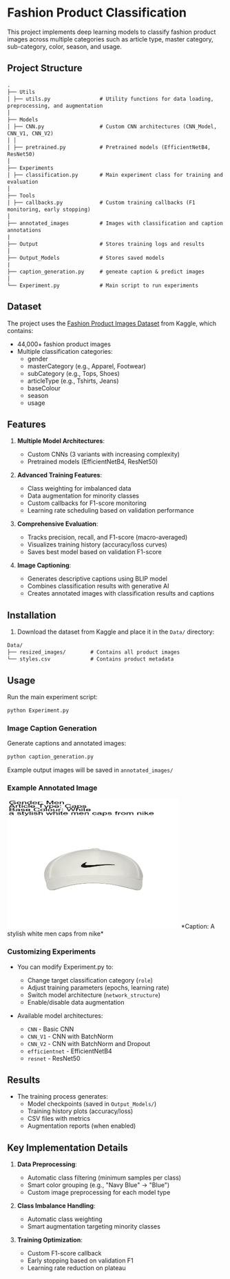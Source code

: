 # Fashion Product Classification

This project implements deep learning models to classify fashion product images across multiple categories such as article type, master category, sub-category, color, season, and usage.

## Project Structure

```
.
├── Utils
│ ├── utils.py                # Utility functions for data loading, preprocessing, and augmentation
│
├── Models
│ ├── CNN.py                  # Custom CNN architectures (CNN_Model, CNN_V1, CNN_V2)
│ │              
│ ├── pretrained.py           # Pretrained models (EfficientNetB4, ResNet50)
│
├── Experiments
│ ├── classification.py       # Main experiment class for training and evaluation
│
├── Tools
│ ├── callbacks.py            # Custom training callbacks (F1 monitoring, early stopping)
│
├── annotated_images          # Images with classification and caption annotations
|
├── Output                    # Stores training logs and results
│
├── Output_Models             # Stores saved models
|
├── caption_generation.py     # geneate caption & predict images
│
└── Experiment.py             # Main script to run experiments
```


## Dataset

The project uses the [Fashion Product Images Dataset](https://www.kaggle.com/datasets/paramaggarwal/fashion-product-images-dataset) from Kaggle, which contains:

- 44,000+ fashion product images
- Multiple classification categories:
  - gender
  - masterCategory (e.g., Apparel, Footwear)
  - subCategory (e.g., Tops, Shoes)
  - articleType (e.g., Tshirts, Jeans)
  - baseColour
  - season
  - usage

## Features

1. **Multiple Model Architectures**:
   - Custom CNNs (3 variants with increasing complexity)
   - Pretrained models (EfficientNetB4, ResNet50)

2. **Advanced Training Features**:
   - Class weighting for imbalanced data
   - Data augmentation for minority classes
   - Custom callbacks for F1-score monitoring
   - Learning rate scheduling based on validation performance

3. **Comprehensive Evaluation**:
   - Tracks precision, recall, and F1-score (macro-averaged)
   - Visualizes training history (accuracy/loss curves)
   - Saves best model based on validation F1-score

4. **Image Captioning**:
   - Generates descriptive captions using BLIP model
   - Combines classification results with generative AI
   - Creates annotated images with classification results and captions

## Installation

1. Download the dataset from Kaggle and place it in the `Data/` directory:
```
Data/
├── resized_images/        # Contains all product images
└── styles.csv             # Contains product metadata
```

## Usage

Run the main experiment script:
```bash
python Experiment.py
```

### Image Caption Generation

Generate captions and annotated images:
```bash
python caption_generation.py
```

Example output images will be saved in `annotated_images/`

### Example Annotated Image

<img src="annotated_images/1533_annotated.jpg" alt="Fashion Product" width="400" height="300">
*Caption: A stylish white men caps from nike*

### Customizing Experiments

- You can modify Experiment.py to:
   - Change target classification category (`role`)
   - Adjust training parameters (epochs, learning rate)
   - Switch model architecture (`network_structure`)
   - Enable/disable data augmentation

- Available model architectures:
   - `CNN` - Basic CNN
   - `CNN_V1` - CNN with BatchNorm
   - `CNN_V2` - CNN with BatchNorm and Dropout
   - `efficientnet` - EfficientNetB4
   - `resnet` - ResNet50

## Results

- The training process generates:
   - Model checkpoints (saved in `Output_Models/`)
   - Training history plots (accuracy/loss)
   - CSV files with metrics
   - Augmentation reports (when enabled)

## Key Implementation Details

1. **Data Preprocessing**:
   - Automatic class filtering (minimum samples per class)
   - Smart color grouping (e.g., "Navy Blue" → "Blue")
   - Custom image preprocessing for each model type

2. **Class Imbalance Handling**:
   - Automatic class weighting
   - Smart augmentation targeting minority classes

3. **Training Optimization**:
   - Custom F1-score callback
   - Early stopping based on validation F1
   - Learning rate reduction on plateau